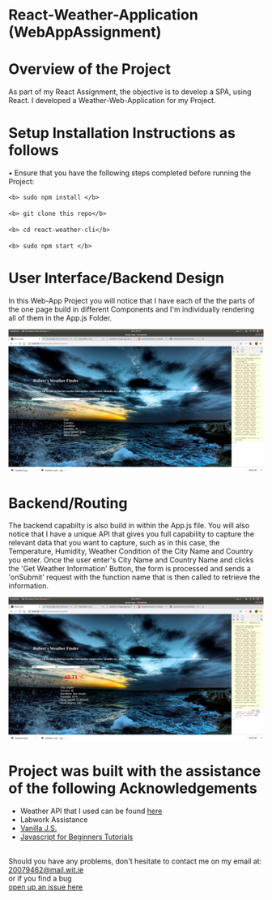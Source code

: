 # React-Weather-Application (WebAppAssignment)

# Overview of the Project

As part of my React Assignment, the objective is to develop a SPA, using React. I developed a Weather-Web-Application for my Project.


# Setup Installation Instructions as follows
  • Ensure that you have the following steps completed before running the Project: 
    
    <b> sudo npm install </b>
    
    <b> git clone this repo</b>
    
    <b> cd react-weather-cli</b>
    
    <b> sudo npm start </b>
          
 
    
# User Interface/Backend Design
   In this Web-App Project you will notice that I have each of the the parts of the one page build in different Components and I'm individually rendering all of them in the App.js Folder. 
  
   <img src="IMG/UI%20Des.png">
   
# Backend/Routing   
The backend capabilty is also build in within the App.js file. You will also notice that I have a unique API that gives you full capability to capture the relevant data that you want to capture, such as in this case, the Temperature, Humidity, Weather Condition of the City Name and Country you enter. Once the user enter's City Name and Country Name and clicks the 'Get Weather Information' Button, the form is processed and sends a 'onSubmit' request with the function name that is then called to retrieve the information.

<img src="IMG/Feedback%20UI.png">
    
    
 # Project was built with the assistance of the following Acknowledgements
 - Weather API that I used can be found [here](https://openweathermap.org/)
 - Labwork Assistance
 - [Vanilla J.S.](https://www.youtube.com/watch?v=wPElVpR1rwA&list=PL7uQz5cySUq8vRslXnqc8BCwiEg7KaL6X&index=2)
 - [Javascript for Beginners Tutorials](https://www.youtube.com/playlist?list=PL4cUxeGkcC9i9Ae2D9Ee1RvylH38dKuET)
 
   
    
<br> Should you have any problems, don't hesitate to contact me on my email at:</br> [20079462@mail.wit.ie](mailto:20079462@mail.wit.ie)
<br>or if you find a bug </br>[open up an issue here](https://github.com/robertsolomon97/WebAppAssignment/issues)
